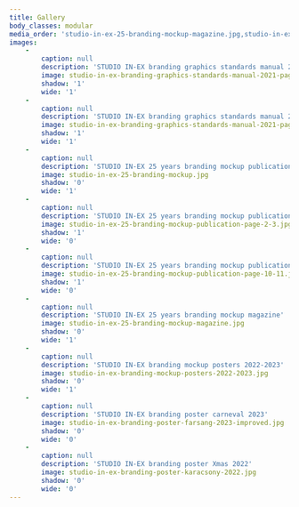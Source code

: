 ```yaml
---
title: Gallery
body_classes: modular
media_order: 'studio-in-ex-25-branding-mockup-magazine.jpg,studio-in-ex-25-branding-mockup-publication-page-10-11.jpg,studio-in-ex-25-branding-mockup-publication-page-2-3.jpg,studio-in-ex-branding-graphics-standards-manual-2021-page-12.jpg,studio-in-ex-branding-graphics-standards-manual-2021-page-4.jpg,studio-in-ex-branding-mockup-internal-extra-2022-oktober-page-2-3.jpg,studio-in-ex-branding-mockup-internal-extra-2022-szeptember-page-6-7.jpg,studio-in-ex-branding-mockup-posters-2022-2023.jpg,studio-in-ex-branding-poster-elegedettsegi-felmeres-improved.jpg,studio-in-ex-branding-poster-farsang-2023-improved.jpg,studio-in-ex-branding-poster-karacsony-2022.jpg,studio-in-ex-branding-poster-penteki-buli.jpg,studio-in-ex-25-branding-mockup.jpg'
images:
    -
        caption: null
        description: 'STUDIO IN-EX branding graphics standards manual 2021 page 12'
        image: studio-in-ex-branding-graphics-standards-manual-2021-page-12.jpg
        shadow: '1'
        wide: '1'
    -
        caption: null
        description: 'STUDIO IN-EX branding graphics standards manual 2021 page 4'
        image: studio-in-ex-branding-graphics-standards-manual-2021-page-4.jpg
        shadow: '1'
        wide: '1'
    -
        caption: null
        description: 'STUDIO IN-EX 25 years branding mockup publication cover '
        image: studio-in-ex-25-branding-mockup.jpg
        shadow: '0'
        wide: '1'
    -
        caption: null
        description: 'STUDIO IN-EX 25 years branding mockup publication page 2-3'
        image: studio-in-ex-25-branding-mockup-publication-page-2-3.jpg
        shadow: '1'
        wide: '0'
    -
        caption: null
        description: 'STUDIO IN-EX 25 years branding mockup publication page 10-11'
        image: studio-in-ex-25-branding-mockup-publication-page-10-11.jpg
        shadow: '1'
        wide: '0'
    -
        caption: null
        description: 'STUDIO IN-EX 25 years branding mockup magazine'
        image: studio-in-ex-25-branding-mockup-magazine.jpg
        shadow: '0'
        wide: '1'
    -
        caption: null
        description: 'STUDIO IN-EX branding mockup posters 2022-2023'
        image: studio-in-ex-branding-mockup-posters-2022-2023.jpg
        shadow: '0'
        wide: '1'
    -
        caption: null
        description: 'STUDIO IN-EX branding poster carneval 2023'
        image: studio-in-ex-branding-poster-farsang-2023-improved.jpg
        shadow: '0'
        wide: '0'
    -
        caption: null
        description: 'STUDIO IN-EX branding poster Xmas 2022'
        image: studio-in-ex-branding-poster-karacsony-2022.jpg
        shadow: '0'
        wide: '0'
---
```


